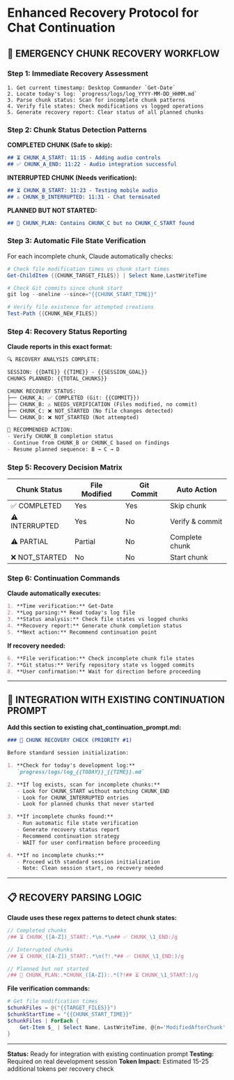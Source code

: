 # Enhanced Recovery Protocol for Chat Continuation

## 🚨 EMERGENCY CHUNK RECOVERY WORKFLOW

### **Step 1: Immediate Recovery Assessment**
```
1. Get current timestamp: Desktop Commander `Get-Date`
2. Locate today's log: `progress/logs/log_YYYY-MM-DD_HHMM.md`
3. Parse chunk status: Scan for incomplete chunk patterns
4. Verify file states: Check modifications vs logged operations
5. Generate recovery report: Clear status of all planned chunks
```

### **Step 2: Chunk Status Detection Patterns**

**COMPLETED CHUNK (Safe to skip):**
```markdown
## ⏳ CHUNK_A_START: 11:15 - Adding audio controls
## ✅ CHUNK_A_END: 11:22 - Audio integration successful
```

**INTERRUPTED CHUNK (Needs verification):**
```markdown
## ⏳ CHUNK_B_START: 11:23 - Testing mobile audio
## ⚠️ CHUNK_B_INTERRUPTED: 11:31 - Chat terminated
```

**PLANNED BUT NOT STARTED:**
```markdown
## 📝 CHUNK_PLAN: Contains CHUNK_C but no CHUNK_C_START found
```

### **Step 3: Automatic File State Verification**

For each incomplete chunk, Claude automatically checks:
```powershell
# Check file modification times vs chunk start times
Get-ChildItem {{CHUNK_TARGET_FILES}} | Select Name,LastWriteTime

# Check Git commits since chunk start
git log --oneline --since="{{CHUNK_START_TIME}}"

# Verify file existence for attempted creations
Test-Path {{CHUNK_NEW_FILES}}
```

### **Step 4: Recovery Status Reporting**

**Claude reports in this exact format:**
```markdown
🔍 RECOVERY ANALYSIS COMPLETE:

SESSION: {{DATE}} {{TIME}} - {{SESSION_GOAL}}
CHUNKS PLANNED: {{TOTAL_CHUNKS}}

CHUNK RECOVERY STATUS:
├── CHUNK_A: ✅ COMPLETED (Git: {{COMMIT}})
├── CHUNK_B: ⚠️ NEEDS_VERIFICATION (Files modified, no commit)  
├── CHUNK_C: ❌ NOT_STARTED (No file changes detected)
└── CHUNK_D: ❌ NOT_STARTED (Not attempted)

🎯 RECOMMENDED ACTION: 
- Verify CHUNK_B completion status
- Continue from CHUNK_B or CHUNK_C based on findings
- Resume planned sequence: B → C → D
```

### **Step 5: Recovery Decision Matrix**

| Chunk Status | File Modified | Git Commit | Auto Action |
|-------------|---------------|------------|-------------|
| ✅ COMPLETED | Yes | Yes | Skip chunk |
| ⚠️ INTERRUPTED | Yes | No | Verify & commit |
| ⚠️ PARTIAL | Partial | No | Complete chunk |
| ❌ NOT_STARTED | No | No | Start chunk |

### **Step 6: Continuation Commands**

**Claude automatically executes:**
```markdown
1. **Time verification:** Get-Date 
2. **Log parsing:** Read today's log file
3. **Status analysis:** Check file states vs logged chunks  
4. **Recovery report:** Generate chunk completion status
5. **Next action:** Recommend continuation point
```

**If recovery needed:**
```markdown
6. **File verification:** Check incomplete chunk file states
7. **Git status:** Verify repository state vs logged commits
8. **User confirmation:** Wait for direction before proceeding
```

---

## 🎯 INTEGRATION WITH EXISTING CONTINUATION PROMPT

**Add this section to existing chat_continuation_prompt.md:**

```markdown
### 🚨 CHUNK RECOVERY CHECK (PRIORITY #1)

Before standard session initialization:

1. **Check for today's development log:**
   `progress/logs/log_{{TODAY}}_{{TIME}}.md`

2. **If log exists, scan for incomplete chunks:**
   - Look for CHUNK_START without matching CHUNK_END
   - Look for CHUNK_INTERRUPTED entries
   - Look for planned chunks that never started

3. **If incomplete chunks found:**
   - Run automatic file state verification
   - Generate recovery status report  
   - Recommend continuation strategy
   - WAIT for user confirmation before proceeding

4. **If no incomplete chunks:**
   - Proceed with standard session initialization
   - Note: Clean session start, no recovery needed
```

---

## 📋 RECOVERY PARSING LOGIC

**Claude uses these regex patterns to detect chunk states:**

```javascript
// Completed chunks
/## ⏳ CHUNK_([A-Z])_START:.*\n.*\n## ✅ CHUNK_\1_END:/g

// Interrupted chunks  
/## ⏳ CHUNK_([A-Z])_START:.*\n(?!.*## ✅ CHUNK_\1_END:)/g

// Planned but not started
/## 📝 CHUNK_PLAN:.*CHUNK_([A-Z]):.*(?!## ⏳ CHUNK_\1_START:)/g
```

**File verification commands:**
```powershell
# Get file modification times
$chunkFiles = @("{{TARGET_FILES}}")
$chunkStartTime = "{{CHUNK_START_TIME}}"
$chunkFiles | ForEach { 
    Get-Item $_ | Select Name, LastWriteTime, @{n='ModifiedAfterChunk';e={$_.LastWriteTime -gt $chunkStartTime}}
}
```

---

**Status:** Ready for integration with existing continuation prompt
**Testing:** Required on real development session
**Token Impact:** Estimated 15-25 additional tokens per recovery check
